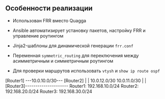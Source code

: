 
## Особенности реализации
- Использован FRR вместо Quagga
- Ansible автоматизирует установку пакетов, настройку FRR и управление роутингом
- Jinja2-шаблоны для динамической генерации `frr.conf`
- Переменная `symmetric_routing` для переключения между асимметричным и симметричным роутингом

- Для проверки маршрутов использовать `vtysh` и `show ip route ospf`


[Router1] ---10.0.10.0/30--- [Router2]
|                           |
10.0.12.0/30              10.0.11.0/30
|                           |
[Router3]---------------------
Router1: 192.168.10.0/24
Router2: 192.168.20.0/24
Router3: 192.168.30.0/24
